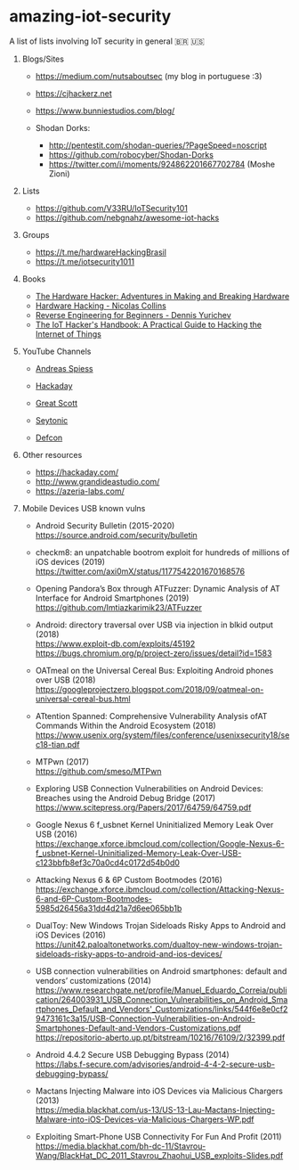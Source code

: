 # amazing-iot-security 
A list of lists involving IoT security in general 🇧🇷 🇺🇸 


1. Blogs/Sites

    - https://medium.com/nutsaboutsec (my blog in portuguese :3)
    - https://cjhackerz.net
    - https://www.bunniestudios.com/blog/
    
    - Shodan Dorks:
        - http://pentestit.com/shodan-queries/?PageSpeed=noscript
        - https://github.com/robocyber/Shodan-Dorks
        - https://twitter.com/i/moments/924862201667702784 (Moshe Zioni)

2. Lists

    - https://github.com/V33RU/IoTSecurity101
    - https://github.com/nebgnahz/awesome-iot-hacks

3. Groups

    - https://t.me/hardwareHackingBrasil
    - https://t.me/iotsecurity1011

4. Books
    
    - [The Hardware Hacker: Adventures in Making and Breaking Hardware](http://index-of.es/Varios-2/The%20Hardware%20Hacker.pdf)
    - [Hardware Hacking - Nicolas Collins](https://www.nicolascollins.com/texts/originalhackingmanual.pdf)
    - [Reverse Engineering for Beginners - Dennis Yurichev](https://beginners.re/RE4B-EN.pdf)
    - [The IoT Hacker's Handbook: A Practical Guide to Hacking the Internet of Things](https://www.amazon.com/IoT-Hackers-Handbook-Practical-Internet/dp/1484242998)

5. YouTube Channels

    - [Andreas Spiess](https://www.youtube.com/channel/UCu7_D0o48KbfhpEohoP7YSQ)

    - [Hackaday](https://www.youtube.com/channel/UCnv0gfLQFNGPJ5MHSGuIAkw)

    - [Great Scott](https://www.youtube.com/channel/UC6mIxFTvXkWQVEHPsEdflzQ)

    - [Seytonic](https://www.youtube.com/channel/UCW6xlqxSY3gGur4PkGPEUeA)

    - [Defcon](https://www.youtube.com/user/DEFCONConference)

6. Other resources

    - https://hackaday.com/
    - http://www.grandideastudio.com/
    - https://azeria-labs.com/
    
7. Mobile Devices USB known vulns
    
    - Android Security Bulletin (2015-2020)  
      https://source.android.com/security/bulletin
      
    - checkm8: an unpatchable bootrom exploit for hundreds of millions of iOS devices (2019)  
      https://twitter.com/axi0mX/status/1177542201670168576
      
    - Opening Pandora’s Box through ATFuzzer: Dynamic Analysis of AT Interface for Android Smartphones (2019)  
      https://github.com/Imtiazkarimik23/ATFuzzer
      
    - Android: directory traversal over USB via injection in blkid output (2018)  
      https://www.exploit-db.com/exploits/45192  
      https://bugs.chromium.org/p/project-zero/issues/detail?id=1583
      
	- OATmeal on the Universal Cereal Bus: Exploiting Android phones over USB (2018)  
      https://googleprojectzero.blogspot.com/2018/09/oatmeal-on-universal-cereal-bus.html
      
	- ATtention Spanned: Comprehensive Vulnerability Analysis ofAT Commands Within the Android Ecosystem (2018)  
      https://www.usenix.org/system/files/conference/usenixsecurity18/sec18-tian.pdf
      
	- MTPwn (2017)  
      https://github.com/smeso/MTPwn
      
	- Exploring USB Connection Vulnerabilities on Android Devices: Breaches using the Android Debug Bridge (2017)  
      https://www.scitepress.org/Papers/2017/64759/64759.pdf
      
	- Google Nexus 6 f_usbnet Kernel Uninitialized Memory Leak Over USB (2016)  
      https://exchange.xforce.ibmcloud.com/collection/Google-Nexus-6-f_usbnet-Kernel-Uninitialized-Memory-Leak-Over-USB-c123bbfb8ef3c70a0cd4c0172d54b0d0
      
	- Attacking Nexus 6 & 6P Custom Bootmodes (2016)  
      https://exchange.xforce.ibmcloud.com/collection/Attacking-Nexus-6-and-6P-Custom-Bootmodes-5985d26456a31dd4d21a7d6ee065bb1b
      
	- DualToy: New Windows Trojan Sideloads Risky Apps to Android and iOS Devices (2016)  
      https://unit42.paloaltonetworks.com/dualtoy-new-windows-trojan-sideloads-risky-apps-to-android-and-ios-devices/
      
	- USB connection vulnerabilities on Android smartphones: default and vendors’ customizations (2014)  
	https://www.researchgate.net/profile/Manuel_Eduardo_Correia/publication/264003931_USB_Connection_Vulnerabilities_on_Android_Smartphones_Default_and_Vendors'_Customizations/links/544f6e8e0cf29473161c3a15/USB-Connection-Vulnerabilities-on-Android-Smartphones-Default-and-Vendors-Customizations.pdf
      https://repositorio-aberto.up.pt/bitstream/10216/76109/2/32399.pdf
      
	- Android 4.4.2 Secure USB Debugging Bypass (2014)  
      https://labs.f-secure.com/advisories/android-4-4-2-secure-usb-debugging-bypass/
      
	- Mactans Injecting Malware into iOS Devices via Malicious Chargers (2013)  
      https://media.blackhat.com/us-13/US-13-Lau-Mactans-Injecting-Malware-into-iOS-Devices-via-Malicious-Chargers-WP.pdf
      
	- Exploiting Smart-Phone USB Connectivity For Fun And Profit (2011)  
      https://media.blackhat.com/bh-dc-11/Stavrou-Wang/BlackHat_DC_2011_Stavrou_Zhaohui_USB_exploits-Slides.pdf
